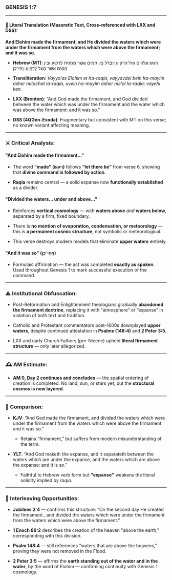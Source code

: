 ### **GENESIS 1:7**

---

#### 📜 Literal Translation (Masoretic Text, Cross-referenced with LXX and DSS):

**And Elohim made the firmament, and He divided the waters which were under the firmament from the waters which were above the firmament; and it was so.**

- **Hebrew (MT)**: וַיַּעַשׂ אֱלֹהִים אֶת־הָרָקִיעַ וַיַּבְדֵּל בֵּין הַמַּיִם אֲשֶׁר מִתַּחַת לָרָקִיעַ וּבֵין הַמַּיִם אֲשֶׁר מֵעַל לָרָקִיעַ וַיְהִי־כֵן
    
- **Transliteration**: _Vayya’as Elohim et ha-raqia, vayyavdel bein ha-mayim asher mitachat la-raqia, uvein ha-mayim asher me’al la-raqia; vayehi ken._
    
- **LXX (Brenton)**: “And God made the firmament, and God divided between the water which was under the firmament and the water which was above the firmament: and it was so.”
    
- **DSS (4QGen-Exoda)**: Fragmentary but consistent with MT on this verse; no known variant affecting meaning.
    

---

### ⚔️ Critical Analysis:

#### **"And Elohim made the firmament..."**

- The word **“made” (וַיַּעַשׂ)** follows **“let there be”** from verse 6, showing that **divine command is followed by action**.
    
- **Raqia** remains central — a solid expanse now **functionally established** as a divider.
    

#### **"Divided the waters... under and above..."**

- Reinforces **vertical cosmology** — with **waters above** _and_ **waters below**, separated by a firm, fixed boundary.
    
- There is **no mention of evaporation, condensation, or meteorology** — this is **a permanent cosmic structure**, not symbolic or meteorological.
    
- This verse destroys modern models that eliminate **upper waters** entirely.
    

#### **"And it was so" (וַיְהִי־כֵן)**

- Formulaic affirmation — the act was completed **exactly as spoken**. Used throughout Genesis 1 to mark successful execution of the command.
    

---

### ⚠️ Institutional Obfuscation:

- Post-Reformation and Enlightenment theologians gradually **abandoned the firmament doctrine**, replacing it with “atmosphere” or “expanse” in violation of both text and tradition.
    
- Catholic and Protestant commentators post-1600s downplayed **upper waters**, despite continued attestation in **Psalms (148:4)** and **2 Peter 3:5**.
    
- LXX and early Church Fathers (pre-Nicene) upheld **literal firmament structure** — only later allegorized.
    

---

### 🕰️ AM Estimate:

- **AM 0, Day 2 continues and concludes** — the spatial ordering of creation is completed. No land, sun, or stars yet, but the **structural cosmos is now layered**.
    

---

### 📖 Comparison:

- **KJV**: “And God made the firmament, and divided the waters which were under the firmament from the waters which were above the firmament: and it was so.”
    
    - Retains “firmament,” but suffers from modern misunderstanding of the term.
        
- **YLT**: “And God maketh the expanse, and it separateth between the waters which are under the expanse, and the waters which are above the expanse: and it is so.”
    
    - Faithful to Hebrew verb form but **"expanse"** weakens the literal solidity implied by _raqia_.
        

---

### 🔗 Interleaving Opportunities:

- **Jubilees 2:4** — confirms this structure: “On the second day He created the firmament…and divided the waters which were under the firmament from the waters which were above the firmament.”
    
- **1 Enoch 89:2** describes the creation of the heaven "above the earth," corresponding with this division.
    
- **Psalm 148:4** — still references “waters that are above the heavens,” proving they were not removed in the Flood.
    
- **2 Peter 3:5** — affirms the **earth standing out of the water and in the water**, by the word of Elohim — confirming continuity with Genesis 1 cosmology.